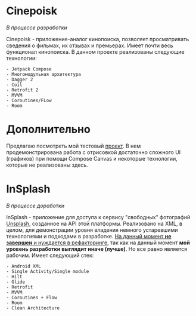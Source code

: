 # Cinepoisk
  _В процессе разработки_

  Cinepoisk - приложение-аналог кинопоиска, позволяет просматривать сведения о фильмах, их отзывах и премьерах. Имеет почти весь функционал кинопоиска.
  В данном проекте реализованы следующие технологии:
  
    - Jetpack Compose
    - Многомодульная архитектура
    - Dagger 2
    - Coil 
    - Retrofit 2
    - MVVM
    - Coroutines/FLow
    - Room


# Дополнительно
Предлагаю посмотреть мой тестовый [проект](https://github.com/Adam-Nalgiev/rik_masters). В нем продемонстрирована работа с отрисовкой достаточно сложного UI (графиков) при помощи Compose Canvas и некоторые технологии, которые не реализованы здесь.


# InSplash
_В процессе доработки_

InSplash - приложение для доступа к сервису "свободных" фотографий [Unsplash](https://unsplash.com/), созданное на API этой платформы. Реализовано на XML, в целом, для демонстрации уровня владения немного устаревшими технологиями и подходами в разработке. <ins>На данный момент **не завершен** и нуждается в рефакторинге,</ins> так как на данный момент **мой уровень разработки выглядит иначе (лучше)**. Но все равно является рабочим.
Имеет следующий стек:

    - Android XML
    - Single Activity/Single module
    - Hilt
    - Glide
    - Retrofit
    - MVVM
    - Coroutines + Flow
    - Room
    - Clean Architecture
